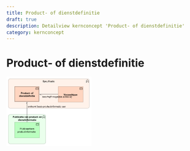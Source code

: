 ```yaml
---
title: Product- of dienstdefinitie
draft: true
description: Detailview kernconcept 'Product- of dienstdefinitie' 
category: kernconcept
---
```


# Product- of dienstdefinitie

<img src="./img/detailview_product-_of_dienstdefinitie.svg" alt="Een detailview in Archimate voor het kernconcept 'Product- of dienstdefinitie'" title="Een detailview voor het kernconcept 'Product- of dienstdefinitie'" style="width: 44%;">